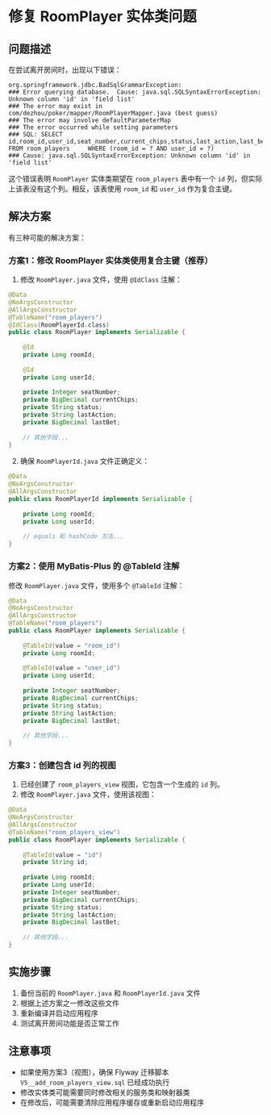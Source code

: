 # 修复 RoomPlayer 实体类问题

## 问题描述

在尝试离开房间时，出现以下错误：

```
org.springframework.jdbc.BadSqlGrammarException: 
### Error querying database.  Cause: java.sql.SQLSyntaxErrorException: Unknown column 'id' in 'field list'
### The error may exist in com/dezhou/poker/mapper/RoomPlayerMapper.java (best guess)
### The error may involve defaultParameterMap
### The error occurred while setting parameters
### SQL: SELECT  id,room_id,user_id,seat_number,current_chips,status,last_action,last_bet  FROM room_players     WHERE (room_id = ? AND user_id = ?)
### Cause: java.sql.SQLSyntaxErrorException: Unknown column 'id' in 'field list'
```

这个错误表明 `RoomPlayer` 实体类期望在 `room_players` 表中有一个 `id` 列，但实际上该表没有这个列。相反，该表使用 `room_id` 和 `user_id` 作为复合主键。

## 解决方案

有三种可能的解决方案：

### 方案1：修改 RoomPlayer 实体类使用复合主键（推荐）

1. 修改 `RoomPlayer.java` 文件，使用 `@IdClass` 注解：

```java
@Data
@NoArgsConstructor
@AllArgsConstructor
@TableName("room_players")
@IdClass(RoomPlayerId.class)
public class RoomPlayer implements Serializable {
    
    @Id
    private Long roomId;
    
    @Id
    private Long userId;
    
    private Integer seatNumber;
    private BigDecimal currentChips;
    private String status;
    private String lastAction;
    private BigDecimal lastBet;
    
    // 其他字段...
}
```

2. 确保 `RoomPlayerId.java` 文件正确定义：

```java
@Data
@NoArgsConstructor
@AllArgsConstructor
public class RoomPlayerId implements Serializable {
    
    private Long roomId;
    private Long userId;
    
    // equals 和 hashCode 方法...
}
```

### 方案2：使用 MyBatis-Plus 的 @TableId 注解

修改 `RoomPlayer.java` 文件，使用多个 `@TableId` 注解：

```java
@Data
@NoArgsConstructor
@AllArgsConstructor
@TableName("room_players")
public class RoomPlayer implements Serializable {
    
    @TableId(value = "room_id")
    private Long roomId;
    
    @TableId(value = "user_id")
    private Long userId;
    
    private Integer seatNumber;
    private BigDecimal currentChips;
    private String status;
    private String lastAction;
    private BigDecimal lastBet;
    
    // 其他字段...
}
```

### 方案3：创建包含 id 列的视图

1. 已经创建了 `room_players_view` 视图，它包含一个生成的 `id` 列。
2. 修改 `RoomPlayer.java` 文件，使用该视图：

```java
@Data
@NoArgsConstructor
@AllArgsConstructor
@TableName("room_players_view")
public class RoomPlayer implements Serializable {
    
    @TableId(value = "id")
    private String id;
    
    private Long roomId;
    private Long userId;
    private Integer seatNumber;
    private BigDecimal currentChips;
    private String status;
    private String lastAction;
    private BigDecimal lastBet;
    
    // 其他字段...
}
```

## 实施步骤

1. 备份当前的 `RoomPlayer.java` 和 `RoomPlayerId.java` 文件
2. 根据上述方案之一修改这些文件
3. 重新编译并启动应用程序
4. 测试离开房间功能是否正常工作

## 注意事项

- 如果使用方案3（视图），确保 Flyway 迁移脚本 `V5__add_room_players_view.sql` 已经成功执行
- 修改实体类可能需要同时修改相关的服务类和映射器类
- 在修改后，可能需要清除应用程序缓存或重新启动应用程序 